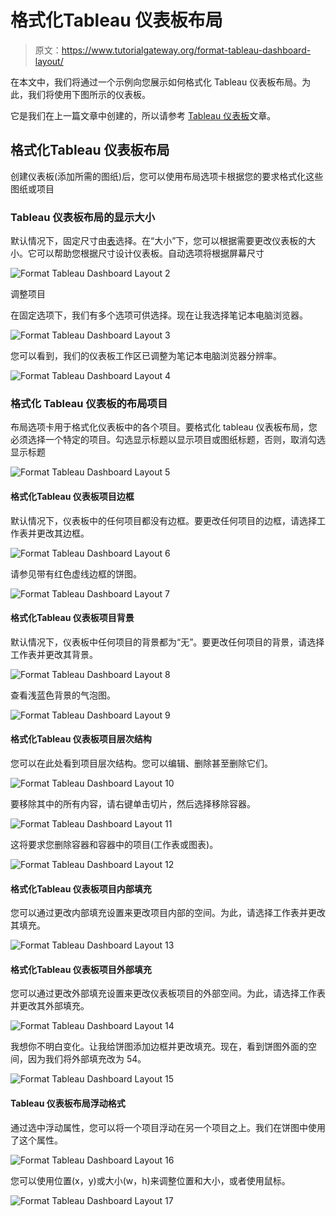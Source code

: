 # 格式化Tableau 仪表板布局

> 原文：<https://www.tutorialgateway.org/format-tableau-dashboard-layout/>

在本文中，我们将通过一个示例向您展示如何格式化 Tableau 仪表板布局。为此，我们将使用下图所示的仪表板。

它是我们在上一篇文章中创建的，所以请参考 [Tableau 仪表板](https://www.tutorialgateway.org/create-a-dashboard-in-tableau/)文章。

## 格式化Tableau 仪表板布局

创建仪表板(添加所需的图纸)后，您可以使用布局选项卡根据您的要求格式化这些图纸或项目

### Tableau 仪表板布局的显示大小

默认情况下，固定尺寸由[表](https://www.tutorialgateway.org/tableau/)选择。在“大小”下，您可以根据需要更改仪表板的大小。它可以帮助您根据尺寸设计仪表板。自动选项将根据屏幕尺寸

![Format Tableau Dashboard Layout 2](img/5d2207b392ff053e41d1a3864315fa92.png)

调整项目

在固定选项下，我们有多个选项可供选择。现在让我选择笔记本电脑浏览器。

![Format Tableau Dashboard Layout 3](img/27694009a5e545ab794aa0f93036c1dc.png)

您可以看到，我们的仪表板工作区已调整为笔记本电脑浏览器分辨率。

![Format Tableau Dashboard Layout 4](img/9e59995686dcda5436478fd6fdfc9768.png)

### 格式化 Tableau 仪表板的布局项目

布局选项卡用于格式化仪表板中的各个项目。要格式化 tableau 仪表板布局，您必须选择一个特定的项目。勾选显示标题以显示项目或图纸标题，否则，取消勾选显示标题

![Format Tableau Dashboard Layout 5](img/a106b9b0996da9cd4031628ec7797580.png)

#### 格式化Tableau 仪表板项目边框

默认情况下，仪表板中的任何项目都没有边框。要更改任何项目的边框，请选择工作表并更改其边框。

![Format Tableau Dashboard Layout 6](img/689db728c1f832d7b12f9deba92e851f.png)

请参见带有红色虚线边框的饼图。

![Format Tableau Dashboard Layout 7](img/adc08d3a7c0cda04160dced8a2170eae.png)

#### 格式化Tableau 仪表板项目背景

默认情况下，仪表板中任何项目的背景都为“无”。要更改任何项目的背景，请选择工作表并更改其背景。

![Format Tableau Dashboard Layout 8](img/fcbfef09e7e9d1ebf57299bb048c5318.png)

查看浅蓝色背景的气泡图。

![Format Tableau Dashboard Layout 9](img/ad632bcfde28d1bef2f77f02d0f80c5e.png)

#### 格式化Tableau 仪表板项目层次结构

您可以在此处看到项目层次结构。您可以编辑、删除甚至删除它们。

![Format Tableau Dashboard Layout 10](img/e3036238bcb76c76c6ee7c3e3e8077a5.png)

要移除其中的所有内容，请右键单击切片，然后选择移除容器。

![Format Tableau Dashboard Layout 11](img/1095670a416a99a29afcf6737947202c.png)

这将要求您删除容器和容器中的项目(工作表或图表)。

![Format Tableau Dashboard Layout 12](img/5efce0b338b55b84142547441cd0edbb.png)

#### 格式化Tableau 仪表板项目内部填充

您可以通过更改内部填充设置来更改项目内部的空间。为此，请选择工作表并更改其填充。

![Format Tableau Dashboard Layout 13](img/bfc0f157b6cad0079ab4773eb00497c2.png)

#### 格式化Tableau 仪表板项目外部填充

您可以通过更改外部填充设置来更改仪表板项目的外部空间。为此，请选择工作表并更改其外部填充。

![Format Tableau Dashboard Layout 14](img/c106a5b23423f95fe5799ba246d6e3a4.png)

我想你不明白变化。让我给饼图添加边框并更改填充。现在，看到饼图外面的空间，因为我们将外部填充改为 54。

![Format Tableau Dashboard Layout 15](img/3d651b17f6ca42f9c349941b70f67feb.png)

#### Tableau 仪表板布局浮动格式

通过选中浮动属性，您可以将一个项目浮动在另一个项目之上。我们在饼图中使用了这个属性。

![Format Tableau Dashboard Layout 16](img/29d1b818b9047f4d9fbbe1397437f912.png)

您可以使用位置(x，y)或大小(w，h)来调整位置和大小，或者使用鼠标。

![Format Tableau Dashboard Layout 17](img/0723fc8447fef444e5d3583f370ae66f.png)